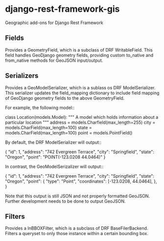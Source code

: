django-rest-framework-gis
=========================

Geographic add-ons for Django Rest Framework

Fields
------

Provides a GeometryField, which is a subclass of DRF WritableField. 
This field handles GeoDjango geometry fields, providing custom to_native 
and from_native methods for GeoJSON input/output.

Serializers
-----------

Provides a GeoModelSerializer, which is a sublass os DRF ModelSerializer.
This serializer updates the field_mapping dictionary to include
field mapping of GeoDjango geometry fields to the above GeometryField.

For example, the following model::

class Location(models.Model):
    """
    A model which holds information about a particular location
   """
   address = models.Charfield(max_length=255)
   city = models.CharField(max_length=100)
   state = models.CharField(max_length=100)
   point = models.PointField()

By default, the DRF ModelSerializer will output::

{
     "id": 1, 
     "address": "742 Evergreen Terrace", 
      "city":  "Springfield", 
      "state": "Oregon",
      "point": "POINT(-123.0208 44.0464)" 
}

In contrast, the GeoModelSerizalizer will output::

{
     "id": 1, 
     "address": "742 Evergreen Terrace", 
      "city":  "Springfield", 
      "state": "Oregon",
      "point": {
            "type": "Point",
            "coordinates": [-123.0208, 44.0464],
       },
}

Note that this output is still JSON and not properly formatted GeoJSON.
Further development needs to be done to output GeoJSON. 


Filters
-------

Provides a InBBOXFilter, which is a subclass of DRF BaseFilerBackend.
Filters a queryset to only those instance within a certain bounding box.

